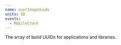 ```yaml
---
name: userImageUuids
units: ID
events:
  - MobileCrash
---
```


The array of build UUIDs for applications and libraries.